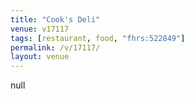 ```yaml
---
title: "Cook's Deli"
venue: v17117
tags: [restaurant, food, "fhrs:522849"]
permalink: /v/17117/
layout: venue
---
```

null